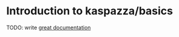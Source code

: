 # Introduction to kaspazza/basics

TODO: write [great documentation](http://jacobian.org/writing/what-to-write/)
